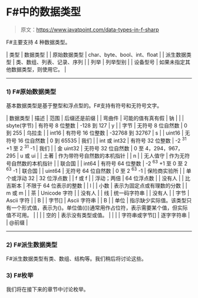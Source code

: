 # F#中的数据类型

> 原文：<https://www.javatpoint.com/data-types-in-f-sharp>

F#主要支持 4 种数据类型。

| 类型 | 数据类型 |
| 原始数据类型 | char、byte、bool、int、float |
| 派生数据类型 | 类、数组、列表、记录、序列 |
| 列举 | 列举型别 |
| 设备型号 | 如果未指定其他数据类型，则使用它。 |

* * *

### 1) F#原始数据类型

基本数据类型是基于整型和浮点型的。F#支持有符号和无符号文字。

| 数据类型 | 描述 | 范围 | 后缀还是前缀 |
| 弯曲件 | 可能的值有真有假 | 钠 |  |
| sbyte(字节) | 有符号 8 位整数 | -128 到 127 | y |
| 字节 | 无符号 8 位自然数 | 0 到 255 | 乌拉圭 |
| int16 | 有符号 16 位整数 | -32768 到 32767 | s |
| uint16 | 无符号 16 位自然数 | 0 到 65535 | 我们 |
| int 或 int32 | 有符号 32 位整数 | -2 <sup>31</sup> +1 至 2 <sup>31</sup> -1 | 我们 |
| 金 uint32 | 无符号 32 位自然数 | 0 至 4，294，967，295 | u 或 ui |
| 土著 | 作为带符号自然数的本机指针 |  | n |
| 无人值守 | 作为无符号自然数的本机指针 |  | 联合国 |
| int64 | 有符号 64 位整数 | -2 <sup>63</sup> +1 至 0 至 2 <sup>63</sup> -1 | 联合国 |
| uint64 | 无符号 64 位自然数 | 0 至 2 <sup>63</sup> -1 | 保险商实验所 |
| 单个或浮动 32 | 32 位浮点数 |  | f 或 f |
| 浮动；两倍 | 64 位浮点数 |  | 没有人 |
| 比吉斯本 | 不限于 64 位表示的整数 |  | l |
| 小数 | 表示为固定点或有理数的分数 |  | m 或 m |
| 茶 | Unicode 字符 |  | 没有人 |
| 线 | 统一码字符串 |  | 没有人 |
| 字节 | Ascii 字符 |  | B |
| 字节[] | Ascii 字符串 |  | B |
| 单位 | 指示缺少实际值。该类型只有一个形式值，表示为()。单位值(())通常用作占位符，表示需要某个值，但实际值不可用。 |  |  |
| 空的 | 表示没有类型或值。 |  |  |
| 字符串或字节[] | 逐字字符串 |  | @前缀 |

* * *

### 2) F#派生数据类型

F#派生数据类型有类、数组、结构等。我们稍后将讨论这些。

### 3) F#枚举

我们将在接下来的章节中讨论枚举。